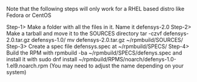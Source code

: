 Note that the following steps will only work for a RHEL based distro like Fedora or CentOS

Step-1> Make a folder with all the files in it. Name it defensys-2.0
Step-2> Make a tarball and move it to the SOURCES directory
        tar -czvf defensys-2.0.tar.gz defensys-1.0/
        mv defensys-2.0.tar.gz ~/rpmbuild/SOURCES/
Step-3> Create a spec file defensys.spec at ~/rpmbuild/SPECS/ 
Step-4> Build the RPM with rpmbuild -ba ~/rpmbuild/SPECS/defenys.spec and install it with sudo dnf install ~/rpmbuild/RPMS/noarch/defenys-1.0-1.el9.noarch.rpm (You may need to adjust the name depending on your system)
